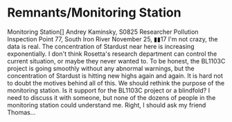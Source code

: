 # Remnants/Monitoring Station

Monitoring Station[]
Andrey Kaminsky, S0825 Researcher
Pollution Inspection Point 77, South Iron River
November 25, ▮▮17
I'm not crazy, the data is real. The concentration of Stardust near here is increasing exponentially. I don't think Rosetta's research department can control the current situation, or maybe they never wanted to. To be honest, the BL1103C project is going smoothly without any abnormal warnings, but the concentration of Stardust is hitting new highs again and again. It is hard not to doubt the motives behind all of this.
We should rethink the purpose of the monitoring station. Is it support for the BL1103C project  or a blindfold? I need to discuss it with someone, but none of the dozens of people in the monitoring station could understand me. Right, I should ask my friend Thomas...
